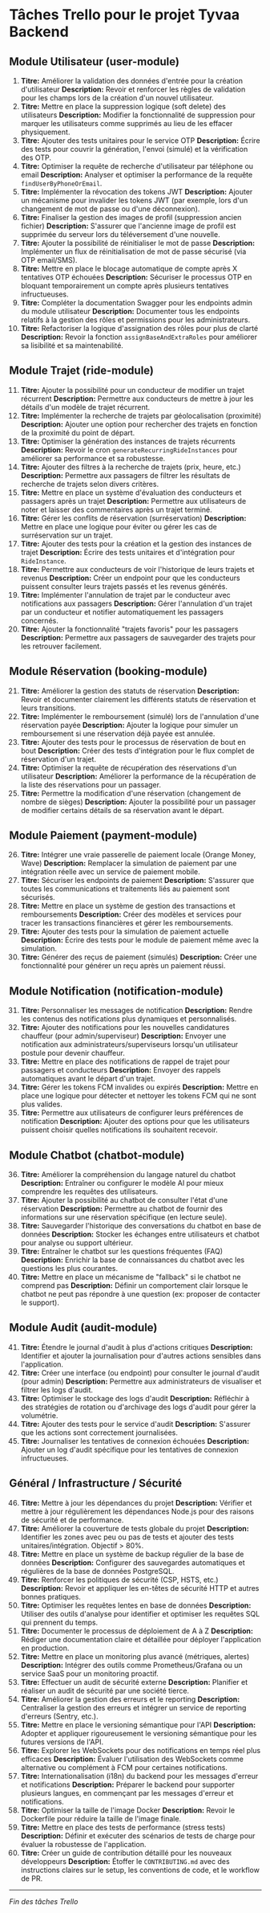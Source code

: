 # Tâches Trello pour le projet Tyvaa Backend

## Module Utilisateur (user-module)

1.  **Titre:** Améliorer la validation des données d'entrée pour la création d'utilisateur
    **Description:** Revoir et renforcer les règles de validation pour les champs lors de la création d'un nouvel utilisateur.
2.  **Titre:** Mettre en place la suppression logique (soft delete) des utilisateurs
    **Description:** Modifier la fonctionnalité de suppression pour marquer les utilisateurs comme supprimés au lieu de les effacer physiquement.
3.  **Titre:** Ajouter des tests unitaires pour le service OTP
    **Description:** Écrire des tests pour couvrir la génération, l'envoi (simulé) et la vérification des OTP.
4.  **Titre:** Optimiser la requête de recherche d'utilisateur par téléphone ou email
    **Description:** Analyser et optimiser la performance de la requête `findUserByPhoneOrEmail`.
5.  **Titre:** Implémenter la révocation des tokens JWT
    **Description:** Ajouter un mécanisme pour invalider les tokens JWT (par exemple, lors d'un changement de mot de passe ou d'une déconnexion).
6.  **Titre:** Finaliser la gestion des images de profil (suppression ancien fichier)
    **Description:** S'assurer que l'ancienne image de profil est supprimée du serveur lors du téléversement d'une nouvelle.
7.  **Titre:** Ajouter la possibilité de réinitialiser le mot de passe
    **Description:** Implémenter un flux de réinitialisation de mot de passe sécurisé (via OTP email/SMS).
8.  **Titre:** Mettre en place le blocage automatique de compte après X tentatives OTP échouées
    **Description:** Sécuriser le processus OTP en bloquant temporairement un compte après plusieurs tentatives infructueuses.
9.  **Titre:** Compléter la documentation Swagger pour les endpoints admin du module utilisateur
    **Description:** Documenter tous les endpoints relatifs à la gestion des rôles et permissions pour les administrateurs.
10. **Titre:** Refactoriser la logique d'assignation des rôles pour plus de clarté
    **Description:** Revoir la fonction `assignBaseAndExtraRoles` pour améliorer sa lisibilité et sa maintenabilité.

## Module Trajet (ride-module)

11. **Titre:** Ajouter la possibilité pour un conducteur de modifier un trajet récurrent
    **Description:** Permettre aux conducteurs de mettre à jour les détails d'un modèle de trajet récurrent.
12. **Titre:** Implémenter la recherche de trajets par géolocalisation (proximité)
    **Description:** Ajouter une option pour rechercher des trajets en fonction de la proximité du point de départ.
13. **Titre:** Optimiser la génération des instances de trajets récurrents
    **Description:** Revoir le cron `generateRecurringRideInstances` pour améliorer sa performance et sa robustesse.
14. **Titre:** Ajouter des filtres à la recherche de trajets (prix, heure, etc.)
    **Description:** Permettre aux passagers de filtrer les résultats de recherche de trajets selon divers critères.
15. **Titre:** Mettre en place un système d'évaluation des conducteurs et passagers après un trajet
    **Description:** Permettre aux utilisateurs de noter et laisser des commentaires après un trajet terminé.
16. **Titre:** Gérer les conflits de réservation (surréservation)
    **Description:** Mettre en place une logique pour éviter ou gérer les cas de surréservation sur un trajet.
17. **Titre:** Ajouter des tests pour la création et la gestion des instances de trajet
    **Description:** Écrire des tests unitaires et d'intégration pour `RideInstance`.
18. **Titre:** Permettre aux conducteurs de voir l'historique de leurs trajets et revenus
    **Description:** Créer un endpoint pour que les conducteurs puissent consulter leurs trajets passés et les revenus générés.
19. **Titre:** Implémenter l'annulation de trajet par le conducteur avec notifications aux passagers
    **Description:** Gérer l'annulation d'un trajet par un conducteur et notifier automatiquement les passagers concernés.
20. **Titre:** Ajouter la fonctionnalité "trajets favoris" pour les passagers
    **Description:** Permettre aux passagers de sauvegarder des trajets pour les retrouver facilement.

## Module Réservation (booking-module)

21. **Titre:** Améliorer la gestion des statuts de réservation
    **Description:** Revoir et documenter clairement les différents statuts de réservation et leurs transitions.
22. **Titre:** Implémenter le remboursement (simulé) lors de l'annulation d'une réservation payée
    **Description:** Ajouter la logique pour simuler un remboursement si une réservation déjà payée est annulée.
23. **Titre:** Ajouter des tests pour le processus de réservation de bout en bout
    **Description:** Créer des tests d'intégration pour le flux complet de réservation d'un trajet.
24. **Titre:** Optimiser la requête de récupération des réservations d'un utilisateur
    **Description:** Améliorer la performance de la récupération de la liste des réservations pour un passager.
25. **Titre:** Permettre la modification d'une réservation (changement de nombre de sièges)
    **Description:** Ajouter la possibilité pour un passager de modifier certains détails de sa réservation avant le départ.

## Module Paiement (payment-module)

26. **Titre:** Intégrer une vraie passerelle de paiement locale (Orange Money, Wave)
    **Description:** Remplacer la simulation de paiement par une intégration réelle avec un service de paiement mobile.
27. **Titre:** Sécuriser les endpoints de paiement
    **Description:** S'assurer que toutes les communications et traitements liés au paiement sont sécurisés.
28. **Titre:** Mettre en place un système de gestion des transactions et remboursements
    **Description:** Créer des modèles et services pour tracer les transactions financières et gérer les remboursements.
29. **Titre:** Ajouter des tests pour la simulation de paiement actuelle
    **Description:** Écrire des tests pour le module de paiement même avec la simulation.
30. **Titre:** Générer des reçus de paiement (simulés)
    **Description:** Créer une fonctionnalité pour générer un reçu après un paiement réussi.

## Module Notification (notification-module)

31. **Titre:** Personnaliser les messages de notification
    **Description:** Rendre les contenus des notifications plus dynamiques et personnalisés.
32. **Titre:** Ajouter des notifications pour les nouvelles candidatures chauffeur (pour admin/superviseur)
    **Description:** Envoyer une notification aux administrateurs/superviseurs lorsqu'un utilisateur postule pour devenir chauffeur.
33. **Titre:** Mettre en place des notifications de rappel de trajet pour passagers et conducteurs
    **Description:** Envoyer des rappels automatiques avant le départ d'un trajet.
34. **Titre:** Gérer les tokens FCM invalides ou expirés
    **Description:** Mettre en place une logique pour détecter et nettoyer les tokens FCM qui ne sont plus valides.
35. **Titre:** Permettre aux utilisateurs de configurer leurs préférences de notification
    **Description:** Ajouter des options pour que les utilisateurs puissent choisir quelles notifications ils souhaitent recevoir.

## Module Chatbot (chatbot-module)

36. **Titre:** Améliorer la compréhension du langage naturel du chatbot
    **Description:** Entraîner ou configurer le modèle AI pour mieux comprendre les requêtes des utilisateurs.
37. **Titre:** Ajouter la possibilité au chatbot de consulter l'état d'une réservation
    **Description:** Permettre au chatbot de fournir des informations sur une réservation spécifique (en lecture seule).
38. **Titre:** Sauvegarder l'historique des conversations du chatbot en base de données
    **Description:** Stocker les échanges entre utilisateurs et chatbot pour analyse ou support ultérieur.
39. **Titre:** Entraîner le chatbot sur les questions fréquentes (FAQ)
    **Description:** Enrichir la base de connaissances du chatbot avec les questions les plus courantes.
40. **Titre:** Mettre en place un mécanisme de "fallback" si le chatbot ne comprend pas
    **Description:** Définir un comportement clair lorsque le chatbot ne peut pas répondre à une question (ex: proposer de contacter le support).

## Module Audit (audit-module)

41. **Titre:** Étendre le journal d'audit à plus d'actions critiques
    **Description:** Identifier et ajouter la journalisation pour d'autres actions sensibles dans l'application.
42. **Titre:** Créer une interface (ou endpoint) pour consulter le journal d'audit (pour admin)
    **Description:** Permettre aux administrateurs de visualiser et filtrer les logs d'audit.
43. **Titre:** Optimiser le stockage des logs d'audit
    **Description:** Réfléchir à des stratégies de rotation ou d'archivage des logs d'audit pour gérer la volumétrie.
44. **Titre:** Ajouter des tests pour le service d'audit
    **Description:** S'assurer que les actions sont correctement journalisées.
45. **Titre:** Journaliser les tentatives de connexion échouées
    **Description:** Ajouter un log d'audit spécifique pour les tentatives de connexion infructueuses.

## Général / Infrastructure / Sécurité

46. **Titre:** Mettre à jour les dépendances du projet
    **Description:** Vérifier et mettre à jour régulièrement les dépendances Node.js pour des raisons de sécurité et de performance.
47. **Titre:** Améliorer la couverture de tests globale du projet
    **Description:** Identifier les zones avec peu ou pas de tests et ajouter des tests unitaires/intégration. Objectif > 80%.
48. **Titre:** Mettre en place un système de backup régulier de la base de données
    **Description:** Configurer des sauvegardes automatiques et régulières de la base de données PostgreSQL.
49. **Titre:** Renforcer les politiques de sécurité (CSP, HSTS, etc.)
    **Description:** Revoir et appliquer les en-têtes de sécurité HTTP et autres bonnes pratiques.
50. **Titre:** Optimiser les requêtes lentes en base de données
    **Description:** Utiliser des outils d'analyse pour identifier et optimiser les requêtes SQL qui prennent du temps.
51. **Titre:** Documenter le processus de déploiement de A à Z
    **Description:** Rédiger une documentation claire et détaillée pour déployer l'application en production.
52. **Titre:** Mettre en place un monitoring plus avancé (métriques, alertes)
    **Description:** Intégrer des outils comme Prometheus/Grafana ou un service SaaS pour un monitoring proactif.
53. **Titre:** Effectuer un audit de sécurité externe
    **Description:** Planifier et réaliser un audit de sécurité par une société tierce.
54. **Titre:** Améliorer la gestion des erreurs et le reporting
    **Description:** Centraliser la gestion des erreurs et intégrer un service de reporting d'erreurs (Sentry, etc.).
55. **Titre:** Mettre en place le versioning sémantique pour l'API
    **Description:** Adopter et appliquer rigoureusement le versioning sémantique pour les futures versions de l'API.
56. **Titre:** Explorer les WebSockets pour des notifications en temps réel plus efficaces
    **Description:** Évaluer l'utilisation des WebSockets comme alternative ou complément à FCM pour certaines notifications.
57. **Titre:** Internationalisation (i18n) du backend pour les messages d'erreur et notifications
    **Description:** Préparer le backend pour supporter plusieurs langues, en commençant par les messages d'erreur et notifications.
58. **Titre:** Optimiser la taille de l'image Docker
    **Description:** Revoir le Dockerfile pour réduire la taille de l'image finale.
59. **Titre:** Mettre en place des tests de performance (stress tests)
    **Description:** Définir et exécuter des scénarios de tests de charge pour évaluer la robustesse de l'application.
60. **Titre:** Créer un guide de contribution détaillé pour les nouveaux développeurs
    **Description:** Étoffer le `CONTRIBUTING.md` avec des instructions claires sur le setup, les conventions de code, et le workflow de PR.

---
*Fin des tâches Trello*
